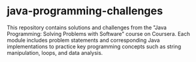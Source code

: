 # java-programming-challenges
This repository contains solutions and challenges from the "Java Programming: Solving Problems with Software" course on Coursera. Each module includes problem statements and corresponding Java implementations to practice key programming concepts such as string manipulation, loops, and data analysis.
